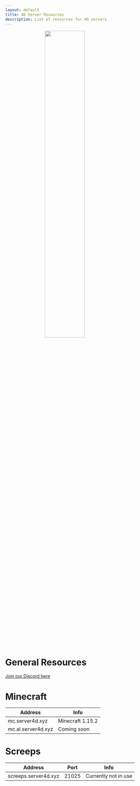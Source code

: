 ```yaml
---
layout: default 
title: 4D Server Resources 
description: List of resources for 4D servers 
---
```


<img src="{{site.baseurl}}/assets/img/tesseract.gif" style="display:block;margin-left:auto;margin-right:auto;width:50%;">

# General Resources 

[Join our Discord here](https://discord.gg/U7U4JPu)

# Minecraft 

| Address | Info |
|---------|------|
| mc.server4d.xyz | Minecraft 1.15.2 |
| mc.al.server4d.xyz | Coming soon |

# Screeps 

| Address | Port | Info |
|---------|------|------|
| screeps.server4d.xyz | 21025 | Currently not in use |
